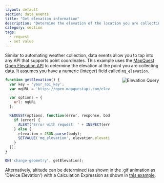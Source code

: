 ```yaml
---
layout: default
section: data_events
title: "Get elevation information"
description: "Determine the elevation of the location you are collecting data."
category: section
tags:
  - request
  - set value
---
```


Similar to automating weather collection, data events allow you to tap into any API that supports point coordinates. This example uses the [MapQuest Open Elevation API](https://developer.mapquest.com/documentation/open/elevation-api/elevation-profile/get/) to determine the elevation at the point you are collecting data. It assumes you have a numeric (integer) field called `mq_elevation`.

<img src="../media/fulcrum-elev-data-event.gif" alt="Elevation Query" style="float: right; margin-left: 40px;" />

``` js
function getElevation() {
  var key = 'your_api_key';
  var mqURL = 'https://open.mapquestapi.com/elevation/v1/profile?key=' + key + '&shapeFormat=raw&latLngCollection=' + LATITUDE() + ',' + LONGITUDE();

  var options = {
    url: mqURL
  };

  REQUEST(options, function(error, response, body) {
    if (error) {
      ALERT('Error with request: ' + INSPECT(error));
    } else {
      elevation = JSON.parse(body);
      SETVALUE('mq_elevation', elevation.elevationProfile[0].height);
    }
  });
}

ON('change-geometry', getElevation);
```

Alternatively, altitude can be determined (as shown in the .gif animation as 'Device Elevation') with a Calculation Expression as shown in [this example](http://developer.fulcrumapp.com/expressions/examples/altitude/).
